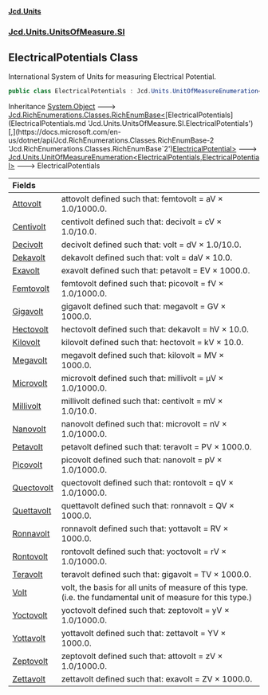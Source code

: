 #### [Jcd.Units](index.md 'index')
### [Jcd.Units.UnitsOfMeasure.SI](Jcd.Units.UnitsOfMeasure.SI.md 'Jcd.Units.UnitsOfMeasure.SI')

## ElectricalPotentials Class

International System of Units for measuring Electrical Potential.

```csharp
public class ElectricalPotentials : Jcd.Units.UnitOfMeasureEnumeration<Jcd.Units.UnitsOfMeasure.SI.ElectricalPotentials, Jcd.Units.UnitTypes.ElectricalPotential>
```

Inheritance [System.Object](https://docs.microsoft.com/en-us/dotnet/api/System.Object 'System.Object') &#129106; [Jcd.RichEnumerations.Classes.RichEnumBase&lt;](https://docs.microsoft.com/en-us/dotnet/api/Jcd.RichEnumerations.Classes.RichEnumBase-2 'Jcd.RichEnumerations.Classes.RichEnumBase`2')[ElectricalPotentials](ElectricalPotentials.md 'Jcd.Units.UnitsOfMeasure.SI.ElectricalPotentials')[,](https://docs.microsoft.com/en-us/dotnet/api/Jcd.RichEnumerations.Classes.RichEnumBase-2 'Jcd.RichEnumerations.Classes.RichEnumBase`2')[ElectricalPotential](ElectricalPotential.md 'Jcd.Units.UnitTypes.ElectricalPotential')[&gt;](https://docs.microsoft.com/en-us/dotnet/api/Jcd.RichEnumerations.Classes.RichEnumBase-2 'Jcd.RichEnumerations.Classes.RichEnumBase`2') &#129106; [Jcd.Units.UnitOfMeasureEnumeration&lt;](UnitOfMeasureEnumeration_TEnumeration,TEnumerated_.md 'Jcd.Units.UnitOfMeasureEnumeration<TEnumeration,TEnumerated>')[ElectricalPotentials](ElectricalPotentials.md 'Jcd.Units.UnitsOfMeasure.SI.ElectricalPotentials')[,](UnitOfMeasureEnumeration_TEnumeration,TEnumerated_.md 'Jcd.Units.UnitOfMeasureEnumeration<TEnumeration,TEnumerated>')[ElectricalPotential](ElectricalPotential.md 'Jcd.Units.UnitTypes.ElectricalPotential')[&gt;](UnitOfMeasureEnumeration_TEnumeration,TEnumerated_.md 'Jcd.Units.UnitOfMeasureEnumeration<TEnumeration,TEnumerated>') &#129106; ElectricalPotentials

| Fields | |
| :--- | :--- |
| [Attovolt](ElectricalPotentials.Attovolt.md 'Jcd.Units.UnitsOfMeasure.SI.ElectricalPotentials.Attovolt') | attovolt defined such that: femtovolt = aV × 1.0/1000.0. |
| [Centivolt](ElectricalPotentials.Centivolt.md 'Jcd.Units.UnitsOfMeasure.SI.ElectricalPotentials.Centivolt') | centivolt defined such that: decivolt = cV × 1.0/10.0. |
| [Decivolt](ElectricalPotentials.Decivolt.md 'Jcd.Units.UnitsOfMeasure.SI.ElectricalPotentials.Decivolt') | decivolt defined such that: volt = dV × 1.0/10.0. |
| [Dekavolt](ElectricalPotentials.Dekavolt.md 'Jcd.Units.UnitsOfMeasure.SI.ElectricalPotentials.Dekavolt') | dekavolt defined such that: volt = daV × 10.0. |
| [Exavolt](ElectricalPotentials.Exavolt.md 'Jcd.Units.UnitsOfMeasure.SI.ElectricalPotentials.Exavolt') | exavolt defined such that: petavolt = EV × 1000.0. |
| [Femtovolt](ElectricalPotentials.Femtovolt.md 'Jcd.Units.UnitsOfMeasure.SI.ElectricalPotentials.Femtovolt') | femtovolt defined such that: picovolt = fV × 1.0/1000.0. |
| [Gigavolt](ElectricalPotentials.Gigavolt.md 'Jcd.Units.UnitsOfMeasure.SI.ElectricalPotentials.Gigavolt') | gigavolt defined such that: megavolt = GV × 1000.0. |
| [Hectovolt](ElectricalPotentials.Hectovolt.md 'Jcd.Units.UnitsOfMeasure.SI.ElectricalPotentials.Hectovolt') | hectovolt defined such that: dekavolt = hV × 10.0. |
| [Kilovolt](ElectricalPotentials.Kilovolt.md 'Jcd.Units.UnitsOfMeasure.SI.ElectricalPotentials.Kilovolt') | kilovolt defined such that: hectovolt = kV × 10.0. |
| [Megavolt](ElectricalPotentials.Megavolt.md 'Jcd.Units.UnitsOfMeasure.SI.ElectricalPotentials.Megavolt') | megavolt defined such that: kilovolt = MV × 1000.0. |
| [Microvolt](ElectricalPotentials.Microvolt.md 'Jcd.Units.UnitsOfMeasure.SI.ElectricalPotentials.Microvolt') | microvolt defined such that: millivolt = μV × 1.0/1000.0. |
| [Millivolt](ElectricalPotentials.Millivolt.md 'Jcd.Units.UnitsOfMeasure.SI.ElectricalPotentials.Millivolt') | millivolt defined such that: centivolt = mV × 1.0/10.0. |
| [Nanovolt](ElectricalPotentials.Nanovolt.md 'Jcd.Units.UnitsOfMeasure.SI.ElectricalPotentials.Nanovolt') | nanovolt defined such that: microvolt = nV × 1.0/1000.0. |
| [Petavolt](ElectricalPotentials.Petavolt.md 'Jcd.Units.UnitsOfMeasure.SI.ElectricalPotentials.Petavolt') | petavolt defined such that: teravolt = PV × 1000.0. |
| [Picovolt](ElectricalPotentials.Picovolt.md 'Jcd.Units.UnitsOfMeasure.SI.ElectricalPotentials.Picovolt') | picovolt defined such that: nanovolt = pV × 1.0/1000.0. |
| [Quectovolt](ElectricalPotentials.Quectovolt.md 'Jcd.Units.UnitsOfMeasure.SI.ElectricalPotentials.Quectovolt') | quectovolt defined such that: rontovolt = qV × 1.0/1000.0. |
| [Quettavolt](ElectricalPotentials.Quettavolt.md 'Jcd.Units.UnitsOfMeasure.SI.ElectricalPotentials.Quettavolt') | quettavolt defined such that: ronnavolt = QV × 1000.0. |
| [Ronnavolt](ElectricalPotentials.Ronnavolt.md 'Jcd.Units.UnitsOfMeasure.SI.ElectricalPotentials.Ronnavolt') | ronnavolt defined such that: yottavolt = RV × 1000.0. |
| [Rontovolt](ElectricalPotentials.Rontovolt.md 'Jcd.Units.UnitsOfMeasure.SI.ElectricalPotentials.Rontovolt') | rontovolt defined such that: yoctovolt = rV × 1.0/1000.0. |
| [Teravolt](ElectricalPotentials.Teravolt.md 'Jcd.Units.UnitsOfMeasure.SI.ElectricalPotentials.Teravolt') | teravolt defined such that: gigavolt = TV × 1000.0. |
| [Volt](ElectricalPotentials.Volt.md 'Jcd.Units.UnitsOfMeasure.SI.ElectricalPotentials.Volt') | volt, the basis for all units of measure of this type. (i.e. the fundamental unit of measure for this type.) |
| [Yoctovolt](ElectricalPotentials.Yoctovolt.md 'Jcd.Units.UnitsOfMeasure.SI.ElectricalPotentials.Yoctovolt') | yoctovolt defined such that: zeptovolt = yV × 1.0/1000.0. |
| [Yottavolt](ElectricalPotentials.Yottavolt.md 'Jcd.Units.UnitsOfMeasure.SI.ElectricalPotentials.Yottavolt') | yottavolt defined such that: zettavolt = YV × 1000.0. |
| [Zeptovolt](ElectricalPotentials.Zeptovolt.md 'Jcd.Units.UnitsOfMeasure.SI.ElectricalPotentials.Zeptovolt') | zeptovolt defined such that: attovolt = zV × 1.0/1000.0. |
| [Zettavolt](ElectricalPotentials.Zettavolt.md 'Jcd.Units.UnitsOfMeasure.SI.ElectricalPotentials.Zettavolt') | zettavolt defined such that: exavolt = ZV × 1000.0. |
